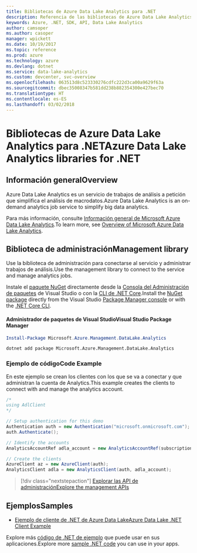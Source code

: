 ```yaml
---
title: Bibliotecas de Azure Data Lake Analytics para .NET
description: Referencia de las bibliotecas de Azure Data Lake Analytics para .NET
keywords: Azure, .NET, SDK, API, Data Lake Analytics
author: camsoper
ms.author: casoper
manager: wpickett
ms.date: 10/19/2017
ms.topic: reference
ms.prod: azure
ms.technology: azure
ms.devlang: dotnet
ms.service: data-lake-analytics
ms.custom: devcenter, svc-overview
ms.openlocfilehash: 063513d8c523330276cdfc222d3ca00a9629f63a
ms.sourcegitcommit: dbec35008347b581dd238b882354300e427bec70
ms.translationtype: HT
ms.contentlocale: es-ES
ms.lasthandoff: 03/02/2018
---
```

# <a name="azure-data-lake-analytics-libraries-for-net"></a><span data-ttu-id="2403d-104">Bibliotecas de Azure Data Lake Analytics para .NET</span><span class="sxs-lookup"><span data-stu-id="2403d-104">Azure Data Lake Analytics libraries for .NET</span></span>

## <a name="overview"></a><span data-ttu-id="2403d-105">Información general</span><span class="sxs-lookup"><span data-stu-id="2403d-105">Overview</span></span>

<span data-ttu-id="2403d-106">Azure Data Lake Analytics es un servicio de trabajos de análisis a petición que simplifica el análisis de macrodatos.</span><span class="sxs-lookup"><span data-stu-id="2403d-106">Azure Data Lake Analytics is an on-demand analytics job service to simplify big data analytics.</span></span>

<span data-ttu-id="2403d-107">Para más información, consulte [Información general de Microsoft Azure Data Lake Analytics](/azure/data-lake-analytics/data-lake-analytics-overview).</span><span class="sxs-lookup"><span data-stu-id="2403d-107">To learn more, see [Overview of Microsoft Azure Data Lake Analytics](/azure/data-lake-analytics/data-lake-analytics-overview).</span></span>

## <a name="management-library"></a><span data-ttu-id="2403d-108">Biblioteca de administración</span><span class="sxs-lookup"><span data-stu-id="2403d-108">Management library</span></span>

<span data-ttu-id="2403d-109">Use la biblioteca de administración para conectarse al servicio y administrar trabajos de análisis.</span><span class="sxs-lookup"><span data-stu-id="2403d-109">Use the management library to connect to the service and manage analytics jobs.</span></span>

<span data-ttu-id="2403d-110">Instale el [paquete NuGet](https://www.nuget.org/packages/Microsoft.Azure.Management.DataLake.Analytics) directamente desde la [Consola del Administración de paquetes][PackageManager] de Visual Studio o con la [CLI de .NET Core][DotNetCLI].</span><span class="sxs-lookup"><span data-stu-id="2403d-110">Install the [NuGet package](https://www.nuget.org/packages/Microsoft.Azure.Management.DataLake.Analytics) directly from the Visual Studio [Package Manager console][PackageManager] or with the [.NET Core CLI][DotNetCLI].</span></span>

#### <a name="visual-studio-package-manager"></a><span data-ttu-id="2403d-111">Administrador de paquetes de Visual Studio</span><span class="sxs-lookup"><span data-stu-id="2403d-111">Visual Studio Package Manager</span></span>

```powershell
Install-Package Microsoft.Azure.Management.DataLake.Analytics
```

```bash
dotnet add package Microsoft.Azure.Management.DataLake.Analytics
```

### <a name="code-example"></a><span data-ttu-id="2403d-112">Ejemplo de código</span><span class="sxs-lookup"><span data-stu-id="2403d-112">Code Example</span></span>

<span data-ttu-id="2403d-113">En este ejemplo se crean los clientes con los que se va a conectar y que administran la cuenta de Analytics.</span><span class="sxs-lookup"><span data-stu-id="2403d-113">This example creates the clients to connect with and manage the analytics account.</span></span>

```csharp
/*
using AdlClient 
*/

// Setup authentication for this demo
Authentication auth = new Authentication("microsoft.onmicrosoft.com"); // change this to YOUR tenant
auth.Authenticate();

// Identify the accounts
AnalyticsAccountRef adla_account = new AnalyticsAccountRef(subscriptionId, resourceGroup, userName);

// Create the clients
AzureClient az = new AzureClient(auth);
AnalyticsClient adla = new AnalyticsClient(auth, adla_account);
```

> [!div class="nextstepaction"]
> [<span data-ttu-id="2403d-114">Explorar las API de administración</span><span class="sxs-lookup"><span data-stu-id="2403d-114">Explore the management APIs</span></span>](/dotnet/api/overview/azure/datalakeanalytics/management)

## <a name="samples"></a><span data-ttu-id="2403d-115">Ejemplos</span><span class="sxs-lookup"><span data-stu-id="2403d-115">Samples</span></span>
* [<span data-ttu-id="2403d-116">Ejemplo de cliente de .NET de Azure Data Lake</span><span class="sxs-lookup"><span data-stu-id="2403d-116">Azure Data Lake .NET Client Example</span></span>](https://azure.microsoft.com/resources/samples/data-lake-dotnet-client/)

<span data-ttu-id="2403d-117">Explore más [código de .NET de ejemplo](https://azure.microsoft.com/resources/samples/?platform=dotnet) que puede usar en sus aplicaciones.</span><span class="sxs-lookup"><span data-stu-id="2403d-117">Explore more [sample .NET code](https://azure.microsoft.com/resources/samples/?platform=dotnet) you can use in your apps.</span></span>

[PackageManager]: https://docs.microsoft.com/nuget/tools/package-manager-console
[DotNetCLI]: https://docs.microsoft.com/dotnet/core/tools/dotnet-add-package
